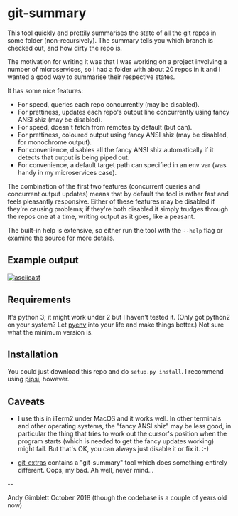 # git-summary

This tool quickly and prettily summarises the state of all the git repos in some folder (non-recursively).  The summary
tells you which branch is checked out, and how dirty the repo is.

The motivation for writing it was that I was working on a project involving a number of microservices, so I had a folder
with about 20 repos in it and I wanted a good way to summarise their respective states.

It has some nice features:

  - For speed, queries each repo concurrently (may be disabled).
  - For prettiness, updates each repo's output line concurrently using fancy ANSI shiz (may be disabled).
  - For speed, doesn't fetch from remotes by default (but can).
  - For prettiness, coloured output using fancy ANSI shiz (may be disabled, for monochrome output).
  - For convenience, disables all the fancy ANSI shiz automatically if it detects that output is being piped out.
  - For convenience, a default target path can specified in an env var (was handy in my microservices case).

The combination of the first two features (concurrent queries and concurrent output updates) means that by default the
tool is rather fast and feels pleasantly responsive.  Either of these features may be disabled if they're causing
problems; if they're both disabled it simply trudges through the repos one at a time, writing output as it goes, like a
peasant.

The built-in help is extensive, so either run the tool with the `--help` flag or examine the source for more details.

## Example output

[![asciicast](https://asciinema.org/a/206565.png)](https://asciinema.org/a/206565)

## Requirements

It's python 3; it might work under 2 but I haven't tested it.  (Only got python2 on your system?  Let
[pyenv](https://github.com/pyenv/pyenv) into your life and make things better.)  Not sure what the minimum version is.

## Installation

You could just download this repo and do `setup.py install`.  I recommend using
[pipsi](https://github.com/mitsuhiko/pipsi), however.

## Caveats

  - I use this in iTerm2 under MacOS and it works well. In other terminals and other operating systems, the "fancy
    ANSI shiz" may be less good, in particular the thing that tries to work out the cursor's position when the
    program starts (which is needed to get the fancy updates working) might fail.  But that's OK, you can always
    just disable it or fix it.  :-)
    
  - [git-extras](https://github.com/tj/git-extras) contains a "git-summary" tool which does something entirely
    different.  Oops, my bad.  Ah well, never mind...

--

Andy Gimblett
October 2018 (though the codebase is a couple of years old now)
